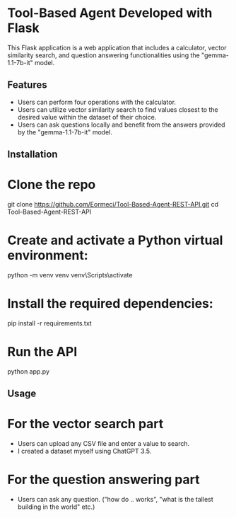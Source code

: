 # Tool-Based Agent Developed with Flask

This Flask application is a web application that includes a calculator, vector similarity search, and question answering functionalities using the "gemma-1.1-7b-it" model.

## Features
- Users can perform four operations with the calculator.
- Users can utilize vector similarity search to find values closest to the desired value within the dataset of their choice.
- Users can ask questions locally and benefit from the answers provided by the "gemma-1.1-7b-it" model.

## Installation
# Clone the repo
git clone https://github.com/Eormeci/Tool-Based-Agent-REST-API.git
cd Tool-Based-Agent-REST-API
# Create and activate a Python virtual environment:
python -m venv venv
venv\Scripts\activate
# Install the required dependencies:
pip install -r requirements.txt
# Run the API
python app.py

## Usage
# For the vector search part
- Users can upload any CSV file and enter a value to search.
- I created a dataset myself using ChatGPT 3.5.
# For the question answering part
- Users can ask any question. ("how do .. works", "what is the tallest building in the world" etc.)

